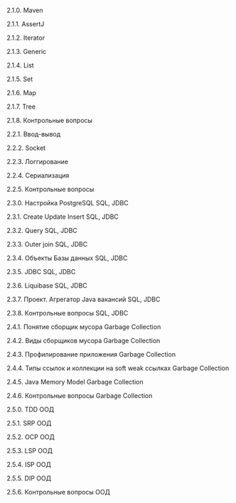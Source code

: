    2.1.0. Maven

   2.1.1. AssertJ

   2.1.2. Iterator

   2.1.3. Generic

   2.1.4. List

   2.1.5. Set

   2.1.6. Map

   2.1.7. Tree

   2.1.8. Контрольные вопросы

   2.2.1. Ввод-вывод

   2.2.2. Socket

   2.2.3. Логгирование

   2.2.4. Сериализация

   2.2.5. Контрольные вопросы

   2.3.0. Настройка PostgreSQL
SQL, JDBC

   2.3.1. Create Update Insert
SQL, JDBC

   2.3.2. Query
SQL, JDBC

   2.3.3. Outer join
SQL, JDBC

   2.3.4. Объекты Базы данных
SQL, JDBC

   2.3.5. JDBC
SQL, JDBC

   2.3.6. Liquibase
SQL, JDBC

   2.3.7. Проект. Агрегатор Java вакансий
SQL, JDBC

   2.3.8. Контрольные вопросы
SQL, JDBC

   2.4.1. Понятие сборщик мусора
Garbage Collection

   2.4.2. Виды сборщиков мусора
Garbage Collection

   2.4.3. Профилирование приложения
Garbage Collection

   2.4.4. Типы ссылок и коллекции на soft weak ссылках
Garbage Collection

   2.4.5. Java Memory Model
Garbage Collection

   2.4.6. Контрольные вопросы
Garbage Collection

   2.5.0. TDD
ООД

   2.5.1. SRP
ООД

   2.5.2. OCP
ООД

   2.5.3. LSP
ООД

   2.5.4. ISP
ООД

   2.5.5. DIP
ООД

   2.5.6. Контрольные вопросы
ООД
